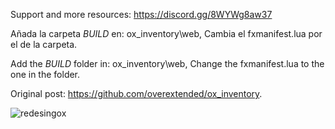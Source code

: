 Support and more resources: https://discord.gg/8WYWg8aw37

Añada la carpeta *BUILD* en: ox_inventory\web,
Cambia el fxmanifest.lua por el de la carpeta.

Add the *BUILD* folder in: ox_inventory\web,
Change the fxmanifest.lua to the one in the folder.

Original post: https://github.com/overextended/ox_inventory.

![redesingox](https://github.com/Mapache05/redesing_ox_inventory/assets/83160490/76a9d452-fbc8-4d06-ae1b-aa568672cc43)


